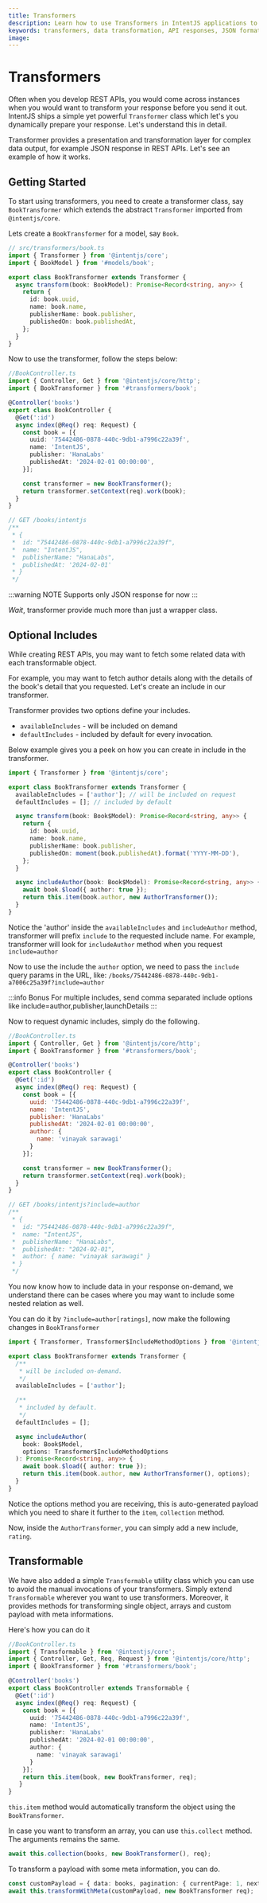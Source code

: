 ```yaml
---
title: Transformers
description: Learn how to use Transformers in IntentJS applications to transform and format data before sending it in API responses, including optional includes and nested relationships.
keywords: transformers, data transformation, API responses, JSON formatting, optional includes, nested relationships, Transformable class, response formatting
image:
---
```

# Transformers

Often when you develop REST APIs, you would come across instances when you would want to transform your response before you send it out. IntentJS ships a simple yet powerful `Transformer` class which let's you dynamically prepare your response. Let's understand this in detail.

Transformer provides a presentation and transformation layer for complex data output, for example JSON response in REST APIs. Let's see an example of how it works.

## Getting Started

To start using transformers, you need to create a transformer class, say `BookTransformer` which extends the abstract `Transformer` imported from `@intentjs/core`.

Lets create a `BookTransformer` for a model, say `Book`.

```ts
// src/transformers/book.ts
import { Transformer } from '@intentjs/core';
import { BookModel } from '#models/book';

export class BookTransformer extends Transformer {
  async transform(book: BookModel): Promise<Record<string, any>> {
    return {
      id: book.uuid,
      name: book.name,
      publisherName: book.publisher,
      publishedOn: book.publishedAt,
    };
  }
}
```

Now to use the transformer, follow the steps below:

```ts
//BookController.ts
import { Controller, Get } from '@intentjs/core/http';
import { BookTransformer } from '#transformers/book';

@Controller('books')
export class BookController {
  @Get(':id')
  async index(@Req() req: Request) {
    const book = [{
      uuid: '75442486-0878-440c-9db1-a7996c22a39f',
      name: 'IntentJS',
      publisher: 'HanaLabs'
      publishedAt: '2024-02-01 00:00:00',
    }];

    const transformer = new BookTransformer();
    return transformer.setContext(req).work(book);
  }
}

// GET /books/intentjs
/**
 * {
 *  id: "75442486-0878-440c-9db1-a7996c22a39f",
 *  name: "IntentJS",
 *  publisherName: "HanaLabs",
 *  publishedAt: '2024-02-01'
 * }
 */
```

:::warning NOTE
  Supports only JSON response for now
:::

_Wait_, transformer provide much more than just a wrapper class.

## Optional Includes
While creating REST APIs, you may want to fetch some related data with each transformable object.

For example, you may want to fetch author details along with the details of the book's detail that you requested. Let's create an include in our transformer.

Transformer provides two options define your includes.

- `availableIncludes` - will be included on demand
- `defaultIncludes` - included by default for every invocation.

Below example gives you a peek on how you can create in include in the transformer.

```ts
import { Transformer } from '@intentjs/core';

export class BookTransformer extends Transformer {
  availableIncludes = ['author']; // will be included on request
  defaultIncludes = []; // included by default

  async transform(book: Book$Model): Promise<Record<string, any>> {
    return {
      id: book.uuid,
      name: book.name,
      publisherName: book.publisher,
      publishedOn: moment(book.publishedAt).format('YYYY-MM-DD'),
    };
  }

  async includeAuthor(book: Book$Model): Promise<Record<string, any>> {
    await book.$load({ author: true });
    return this.item(book.author, new AuthorTransformer());
  }
}
```

Notice the 'author' inside the `availableIncludes` and `includeAuthor` method, transformer will prefix `include` to the requested include name. For example, transformer will look for `includeAuthor` method when you request `include=author`

Now to use the include the `author` option, we need to pass the `include` query params in the URL, like: `/books/75442486-0878-440c-9db1-a7006c25a39f?include=author`

:::info
  Bonus For multiple includes, send comma separated include options like
  include=author,publisher,launchDetails
:::

Now to request dynamic includes, simply do the following.

```javascript
//BookController.ts
import { Controller, Get } from '@intentjs/core/http';
import { BookTransformer } from '#transformers/book';

@Controller('books')
export class BookController {
  @Get(':id')
  async index(@Req() req: Request) {
    const book = [{
      uuid: '75442486-0878-440c-9db1-a7996c22a39f',
      name: 'IntentJS',
      publisher: 'HanaLabs'
      publishedAt: '2024-02-01 00:00:00',
      author: {
        name: 'vinayak sarawagi'
      }
    }];

    const transformer = new BookTransformer();
    return transformer.setContext(req).work(book);
  }
}

// GET /books/intentjs?include=author
/**
 * {
 *  id: "75442486-0878-440c-9db1-a7996c22a39f",
 *  name: "IntentJS",
 *  publisherName: "HanaLabs",
 *  publishedAt: "2024-02-01",
 *  author: { name: "vinayak sarawagi" }
 * }
 */
```

You now know how to include data in your response on-demand, we understand there can be cases where you may want to include some nested relation as well.

You can do it by `?include=author[ratings]`, now make the following changes in `BookTransformer`

```typescript
import { Transformer, Transformer$IncludeMethodOptions } from '@intentjs/core';

export class BookTransformer extends Transformer {
  /**
   * will be included on-demand.
   */
  availableIncludes = ['author'];

  /**
   * included by default.
   */
  defaultIncludes = [];

  async includeAuthor(
    book: Book$Model,
    options: Transformer$IncludeMethodOptions
  ): Promise<Record<string, any>> {
    await book.$load({ author: true });
    return this.item(book.author, new AuthorTransformer(), options);
  }
}
```

Notice the options method you are receiving, this is auto-generated payload which you need to share it further to the `item`, `collection` method.

Now, inside the `AuthorTransformer`, you can simply add a new include, `rating`.

## Transformable

We have also added a simple `Transformable` utility class which you can use to avoid the manual invocations of your transformers. Simply extend `Transformable` wherever you want to use transformers. Moreover, it provides methods for transforming single object, arrays and custom payload with meta informations.

Here's how you can do it

```typescript
//BookController.ts
import { Transformable } from '@intentjs/core';
import { Controller, Get, Req, Request } from '@intentjs/core/http';
import { BookTransformer } from '#transformers/book';

@Controller('books')
export class BookController extends Transformable {
  @Get(':id')
  async index(@Req() req: Request) {
    const book = [{
      uuid: '75442486-0878-440c-9db1-a7996c22a39f',
      name: 'IntentJS',
      publisher: 'HanaLabs'
      publishedAt: '2024-02-01 00:00:00',
      author: {
        name: 'vinayak sarawagi'
      }
    }];
    return this.item(book, new BookTransformer, req);
   }
}
```

`this.item` method would automatically transform the object using the `BookTransformer`.

In case you want to transform an array, you can use `this.collect` method. The arguments remains the same.

```typescript
await this.collection(books, new BookTransformer(), req);
```

To transform a payload with some meta information, you can do.

```typescript
const customPayload = { data: books, pagination: { currentPage: 1, nextPage: 2} }
await this.transformWithMeta(customPayload, new BookTransformer req);
```
